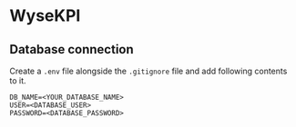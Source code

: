 # WyseKPI

## Database connection
Create a `.env` file alongside the `.gitignore` file and add following contents to it.
```
DB_NAME=<YOUR_DATABASE_NAME>
USER=<DATABASE_USER>
PASSWORD=<DATABASE_PASSWORD>
```